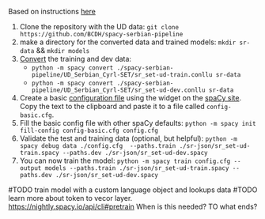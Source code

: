 Based on instructions [here](https://spacy.io/usage/training#basics)

1. Clone the repository with the UD data: `git clone https://github.com/BCDH/spacy-serbian-pipeline`
2. make a directory for the converted data and trained models: `mkdir sr-data` && `mkdir models`
3. [Convert](https://nightly.spacy.io/api/cli#convert) the training and dev data: 
   - `python -m spacy convert ./spacy-serbian-pipeline/UD_Serbian_Cyrl-SET/sr_set-ud-train.conllu sr-data`
   - `python -m spacy convert ./spacy-serbian-pipeline/UD_Serbian_Cyrl-SET/sr_set-ud-dev.conllu sr-data`
4. Create a basic [configuration file](https://nightly.spacy.io/api/data-formats#config) using the widget on the [spaCy site](https://nightly.spacy.io/). Copy the text to the clipboard and paste it to a file called `config-basic.cfg`.
5. Fill the basic config file with other spaCy defaults: `python -m spacy init fill-config config-basic.cfg config.cfg`
6. Validate the test and training data (optional, but helpful): `python -m spacy debug data ./config.cfg  --paths.train ./sr-json/sr_set-ud-train.spacy --paths.dev ./sr-json/sr_set-ud-dev.spacy`
7. You can now train the model: `python -m spacy train config.cfg --output models --paths.train ./sr-json/sr_set-ud-train.spacy --paths.dev ./sr-json/sr_set-ud-dev.spacy`

#TODO train model with a custom language object and lookups data 
#TODO learn more about token to vecor layer.  https://nightly.spacy.io/api/cli#pretrain When is this needed? TO what ends? 
